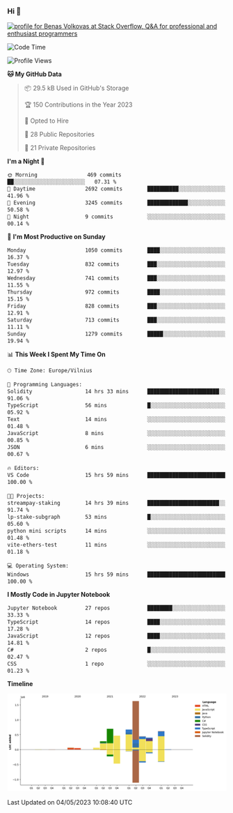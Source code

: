 ### Hi 👋
<a href="https://stackoverflow.com/users/14954249/benas-volkovas"><img src="https://stackoverflow.com/users/flair/14954249.png?theme=dark" width="208" height="58" alt="profile for Benas Volkovas at Stack Overflow, Q&amp;A for professional and enthusiast programmers" title="profile for Benas Volkovas at Stack Overflow, Q&amp;A for professional and enthusiast programmers"></a>

<!--START_SECTION:waka-->
![Code Time](http://img.shields.io/badge/Code%20Time-1%2C425%20hrs%2018%20mins-blue)

![Profile Views](http://img.shields.io/badge/Profile%20Views-0-blue)

**🐱 My GitHub Data** 

> 📦 29.5 kB Used in GitHub's Storage 
 > 
> 🏆 150 Contributions in the Year 2023
 > 
> 💼 Opted to Hire
 > 
> 📜 28 Public Repositories 
 > 
> 🔑 21 Private Repositories 
 > 
**I'm a Night 🦉** 

```text
🌞 Morning                469 commits         ██░░░░░░░░░░░░░░░░░░░░░░░   07.31 % 
🌆 Daytime                2692 commits        ██████████░░░░░░░░░░░░░░░   41.96 % 
🌃 Evening                3245 commits        █████████████░░░░░░░░░░░░   50.58 % 
🌙 Night                  9 commits           ░░░░░░░░░░░░░░░░░░░░░░░░░   00.14 % 
```
📅 **I'm Most Productive on Sunday** 

```text
Monday                   1050 commits        ████░░░░░░░░░░░░░░░░░░░░░   16.37 % 
Tuesday                  832 commits         ███░░░░░░░░░░░░░░░░░░░░░░   12.97 % 
Wednesday                741 commits         ███░░░░░░░░░░░░░░░░░░░░░░   11.55 % 
Thursday                 972 commits         ████░░░░░░░░░░░░░░░░░░░░░   15.15 % 
Friday                   828 commits         ███░░░░░░░░░░░░░░░░░░░░░░   12.91 % 
Saturday                 713 commits         ███░░░░░░░░░░░░░░░░░░░░░░   11.11 % 
Sunday                   1279 commits        █████░░░░░░░░░░░░░░░░░░░░   19.94 % 
```


📊 **This Week I Spent My Time On** 

```text
🕑︎ Time Zone: Europe/Vilnius

💬 Programming Languages: 
Solidity                 14 hrs 33 mins      ███████████████████████░░   91.06 % 
TypeScript               56 mins             █░░░░░░░░░░░░░░░░░░░░░░░░   05.92 % 
Text                     14 mins             ░░░░░░░░░░░░░░░░░░░░░░░░░   01.48 % 
JavaScript               8 mins              ░░░░░░░░░░░░░░░░░░░░░░░░░   00.85 % 
JSON                     6 mins              ░░░░░░░░░░░░░░░░░░░░░░░░░   00.67 % 

🔥 Editors: 
VS Code                  15 hrs 59 mins      █████████████████████████   100.00 % 

🐱‍💻 Projects: 
streampay-staking        14 hrs 39 mins      ███████████████████████░░   91.74 % 
lp-stake-subgraph        53 mins             █░░░░░░░░░░░░░░░░░░░░░░░░   05.60 % 
python mini scripts      14 mins             ░░░░░░░░░░░░░░░░░░░░░░░░░   01.48 % 
vite-ethers-test         11 mins             ░░░░░░░░░░░░░░░░░░░░░░░░░   01.18 % 

💻 Operating System: 
Windows                  15 hrs 59 mins      █████████████████████████   100.00 % 
```

**I Mostly Code in Jupyter Notebook** 

```text
Jupyter Notebook         27 repos            ████████░░░░░░░░░░░░░░░░░   33.33 % 
TypeScript               14 repos            ████░░░░░░░░░░░░░░░░░░░░░   17.28 % 
JavaScript               12 repos            ████░░░░░░░░░░░░░░░░░░░░░   14.81 % 
C#                       2 repos             █░░░░░░░░░░░░░░░░░░░░░░░░   02.47 % 
CSS                      1 repo              ░░░░░░░░░░░░░░░░░░░░░░░░░   01.23 % 
```



**Timeline**

![Lines of Code chart](https://raw.githubusercontent.com/BenasVolkovas/BenasVolkovas/main/assets/bar_graph.png)


 Last Updated on 04/05/2023 10:08:40 UTC
<!--END_SECTION:waka-->
